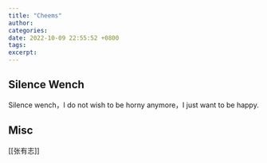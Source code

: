 ```yaml
---
title: "Cheems"
author: 
categories: 
date: 2022-10-09 22:55:52 +0800
tags: 
excerpt: 
---
```



## Silence Wench
Silence wench，I do not wish to be horny anymore，I just want to be happy.











## Misc

[[张有志]]


